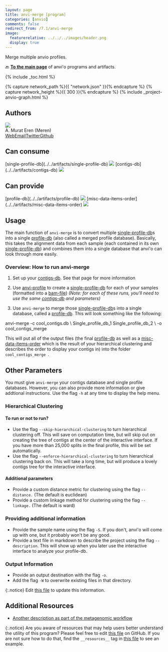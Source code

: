 ```yaml
---
layout: page
title: anvi-merge [program]
categories: [anvio]
comments: false
redirect_from: /7.1/anvi-merge
image:
  featurerelative: ../../../images/header.png
  display: true
---
```


Merge multiple anvio profiles.

🔙 **[To the main page](../../)** of anvi'o programs and artifacts.


{% include _toc.html %}
<div id="svg" class="subnetwork"></div>
{% capture network_path %}{{ "network.json" }}{% endcapture %}
{% capture network_height %}{{ 300 }}{% endcapture %}
{% include _project-anvio-graph.html %}


## Authors

<div class="anvio-person"><div class="anvio-person-info"><div class="anvio-person-photo"><img class="anvio-person-photo-img" src="../../images/authors/meren.jpg" /></div><div class="anvio-person-info-box"><span class="anvio-person-name">A. Murat Eren (Meren)</span><div class="anvio-person-social-box"><a href="http://meren.org" class="person-social" target="_blank"><i class="fa fa-fw fa-home"></i>Web</a><a href="mailto:a.murat.eren@gmail.com" class="person-social" target="_blank"><i class="fa fa-fw fa-envelope-square"></i>Email</a><a href="http://twitter.com/merenbey" class="person-social" target="_blank"><i class="fa fa-fw fa-twitter-square"></i>Twitter</a><a href="http://github.com/meren" class="person-social" target="_blank"><i class="fa fa-fw fa-github"></i>Github</a></div></div></div></div>



## Can consume


<p style="text-align: left" markdown="1"><span class="artifact-r">[single-profile-db](../../artifacts/single-profile-db) <img src="../../images/icons/DB.png" class="artifact-icon-mini" /></span> <span class="artifact-r">[contigs-db](../../artifacts/contigs-db) <img src="../../images/icons/DB.png" class="artifact-icon-mini" /></span></p>


## Can provide


<p style="text-align: left" markdown="1"><span class="artifact-p">[profile-db](../../artifacts/profile-db) <img src="../../images/icons/DB.png" class="artifact-icon-mini" /></span> <span class="artifact-p">[misc-data-items-order](../../artifacts/misc-data-items-order) <img src="../../images/icons/CONCEPT.png" class="artifact-icon-mini" /></span></p>


## Usage


The main function of `anvi-merge` is to convert multiple <span class="artifact-n">[single-profile-db](/help/7.1/artifacts/single-profile-db)</span>s into a single <span class="artifact-n">[profile-db](/help/7.1/artifacts/profile-db)</span> (also called a merged profile database). Basically, this takes the alignment data from each sample (each contained in its own <span class="artifact-n">[single-profile-db](/help/7.1/artifacts/single-profile-db)</span>) and combines them into a single database that anvi'o can look through more easily. 

### Overview: How to run anvi-merge

1. Set up your <span class="artifact-n">[contigs-db](/help/7.1/artifacts/contigs-db)</span>. See that page for more information

1. Use <span class="artifact-n">[anvi-profile](/help/7.1/programs/anvi-profile)</span> to create a <span class="artifact-n">[single-profile-db](/help/7.1/artifacts/single-profile-db)</span> for each of your samples (formatted into a <span class="artifact-n">[bam-file](/help/7.1/artifacts/bam-file)</span>) *(Note: for each of these runs, you'll need to use the same <span class="artifact-n">[contigs-db](/help/7.1/artifacts/contigs-db)</span> and parameters)*

1. Use `anvi-merge` to merge those <span class="artifact-n">[single-profile-db](/help/7.1/artifacts/single-profile-db)</span>s into a single database, called a <span class="artifact-n">[profile-db](/help/7.1/artifacts/profile-db)</span>. This will look something like the following:

<div class="codeblock" markdown="1">
anvi&#45;merge &#45;c cool_contigs.db \
            Single_profile_db_1 Single_profile_db_2 \
            &#45;o cool_contigs_merge
</div>
                    
This will put all of the output files (the final <span class="artifact-n">[profile-db](/help/7.1/artifacts/profile-db)</span> as well as a <span class="artifact-n">[misc-data-items-order](/help/7.1/artifacts/misc-data-items-order)</span> which is the result of your hierarchical clustering and describes the order to display your contigs in) into the folder `cool_contigs_merge `.
    

## Other Parameters

You must give `anvi-merge` your contigs database and single profile databases. However, you can also provide more information or give addtional instructions. Use the flag `-h` at any time to display the help menu.

### Hierarchical Clustering 

#### To run or not to run? 
* Use the flag `--skip-hierarchical-clustering` to turn hierarchical clustering off. This will save on computation time, but will skip out on creating the tree of contigs at the center of the interactive interface. If you have more than 25,000 splits in the final profile, this will be set automatically. 
* Use the flag `--enforce-hierarchical-clustering` to turn hierarchical clustering back on. This will take a long time, but will produce a lovely contigs tree for the interactive interface. 

#### Additional parameters
* Provide a custom distance metric for clustering using the flag `--distance.` (The default is euclidean)
* Provide a custom linkage method for clustering using the flag `--linkage.` (The default is ward)

### Providing additional information
* Provide the sample name using the flag `-S`. If you don't, anvi'o will come up with one, but it probably won't be any good. 
* Provide a text file in markdown to describe the project using the flag `--description`. This will show up when you later use the interactive interface to analyze your profile-db. 

### Output Information
* Provide an output destination with the flag `-o`.
* Add the flag `-W` to overwrite existing files in that directory. 


{:.notice}
Edit [this file](https://github.com/merenlab/anvio/tree/master/anvio/docs/programs/anvi-merge.md) to update this information.


## Additional Resources


* [Another description as part of the metagenomic workflow](http://merenlab.org/2016/06/22/anvio-tutorial-v2/#anvi-profile)


{:.notice}
Are you aware of resources that may help users better understand the utility of this program? Please feel free to edit [this file](https://github.com/merenlab/anvio/tree/master/bin/anvi-merge) on GitHub. If you are not sure how to do that, find the `__resources__` tag in [this file](https://github.com/merenlab/anvio/blob/master/bin/anvi-interactive) to see an example.
